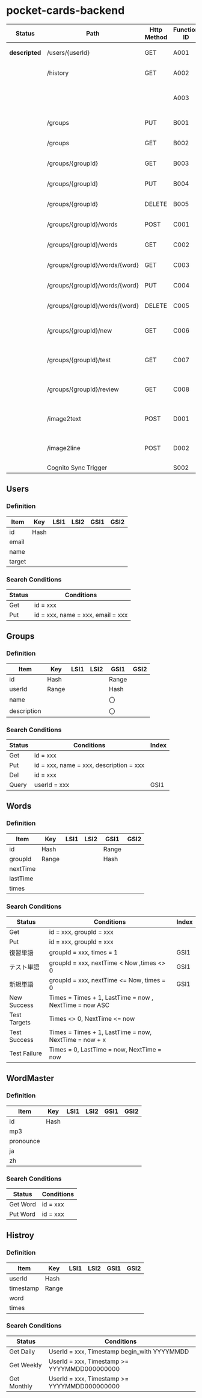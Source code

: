 # pocket-cards-backend

| Status         | Path                           | Http Method | Function ID | Comment                  | Implemented |
| -------------- | ------------------------------ | ----------- | ----------- | ------------------------ | ----------- |
| **descripted** | /users/{userId}                | GET         | A001        | ユーザ情報取得           |
|                | /history                       | GET         | A002        | 学習履歴取得             |
|                |                                |             | A003        | 最後の学習時間を計算する |
|                | /groups                        | PUT         | B001        | グループ新規作成         | ✓           |
|                | /groups                        | GET         | B002        | グループ一覧取得         | ✓           |
|                | /groups/{groupId}              | GET         | B003        | グループ情報取得         | ✓           |
|                | /groups/{groupId}              | PUT         | B004        | グループ情報変更         | ✓           |
|                | /groups/{groupId}              | DELETE      | B005        | グループ情報削除         | ✓           |
|                | /groups/{groupId}/words        | POST        | C001        | 単語一括登録             | ✓           |
|                | /groups/{groupId}/words        | GET         | C002        | 単語一覧取得             | ✓           |
|                | /groups/{groupId}/words/{word} | GET         | C003        | 単語情報取得             | ✓           |
|                | /groups/{groupId}/words/{word} | PUT         | C004        | 単語情報更新             |
|                | /groups/{groupId}/words/{word} | DELETE      | C005        | 単語情報削除             |
|                | /groups/{groupId}/new          | GET         | C006        | 新規学習モード単語一覧   |
|                | /groups/{groupId}/test         | GET         | C007        | テストモード単語一覧     |
|                | /groups/{groupId}/review       | GET         | C008        | 復習モード単語一覧       |
|                | /image2text                    | POST        | D001        | 画像から単語に変換する   | ✓           |
|                | /image2line                    | POST        | D002        | 画像から行に変換する     |
|                | Cognito Sync Trigger           |             | S002        |                          |

## Users

### Definition

| Item   | Key  | LSI1 | LSI2 | GSI1 | GSI2 |
| ------ | ---- | ---- | ---- | ---- | ---- |
| id     | Hash |      |      |      |      |
| email  |      |      |      |      |      |
| name   |      |      |      |      |      |
| target |      |      |      |      |      |

### Search Conditions

| Status | Conditions                        |
| ------ | --------------------------------- |
| Get    | id = xxx                          |
| Put    | id = xxx, name = xxx, email = xxx |

## Groups

### Definition

| Item        | Key   | LSI1 | LSI2 | GSI1  | GSI2 |
| ----------- | ----- | ---- | ---- | ----- | ---- |
| id          | Hash  |      |      | Range |      |
| userId      | Range |      |      | Hash  |      |
| name        |       |      |      | 〇    |      |
| description |       |      |      | 〇    |      |

### Search Conditions

| Status | Conditions                              | Index |
| ------ | --------------------------------------- | ----- |
| Get    | id = xxx                                |       |
| Put    | id = xxx, name = xxx, description = xxx |       |
| Del    | id = xxx                                |       |
| Query  | userId = xxx                            | GSI1  |

## Words

### Definition

| Item     | Key   | LSI1 | LSI2 | GSI1  | GSI2 |
| -------- | ----- | ---- | ---- | ----- | ---- |
| id       | Hash  |      |      | Range |      |
| groupId  | Range |      |      | Hash  |      |
| nextTime |       |      |      |       |      |
| lastTime |       |      |      |       |      |
| times    |       |      |      |       |      |

### Search Conditions

| Status       | Conditions                                             | Index |
| ------------ | ------------------------------------------------------ | ----- |
| Get          | id = xxx, groupId = xxx                                |       |
| Put          | id = xxx, groupId = xxx                                |       |
| 復習単語     | groupId = xxx, times = 1                               | GSI1  |
| テスト単語   | groupId = xxx, nextTime < Now ,times <> 0              | GSI1  |
| 新規単語     | groupId = xxx, nextTime <= Now, times = 0              | GSI1  |
| New Success  | Times = Times + 1, LastTime = now , NextTime = now ASC |       |
| Test Targets | Times <> 0, NextTime <= now                            |       |
| Test Success | Times = Times + 1, LastTime = now, NextTime = now + x  |       |
| Test Failure | Times = 0, LastTime = now, NextTime = now              |       |

## WordMaster

### Definition

| Item      | Key  | LSI1 | LSI2 | GSI1 | GSI2 |
| --------- | ---- | ---- | ---- | ---- | ---- |
| id        | Hash |      |      |      |      |
| mp3       |      |      |      |      |      |
| pronounce |      |      |      |      |      |
| ja        |      |      |      |      |      |
| zh        |      |      |      |      |      |

### Search Conditions

| Status   | Conditions |
| -------- | ---------- |
| Get Word | id = xxx   |
| Put Word | id = xxx   |

## Histroy

### Definition

| Item      | Key   | LSI1 | LSI2 | GSI1 | GSI2 |
| --------- | ----- | ---- | ---- | ---- | ---- |
| userId    | Hash  |      |      |      |      |
| timestamp | Range |      |      |      |      |
| word      |       |      |      |      |      |
| times     |       |      |      |      |      |

### Search Conditions

| Status      | Conditions                                   |
| ----------- | -------------------------------------------- |
| Get Daily   | UserId = xxx, Timestamp begin_with YYYYMMDD  |
| Get Weekly  | UserId = xxx, Timestamp >= YYYYMMDD000000000 |
| Get Monthly | UserId = xxx, Timestamp >= YYYYMMDD000000000 |

<!-- ## Maintenance Functions

| Function | Description                                            |
| -------- | ------------------------------------------------------ |
| M001     | Send notification to slack when build Success / Failed |
| M002     | CodeBuild state change to failed                       |
| M003     | CodePipeline state change to success                   | -->
